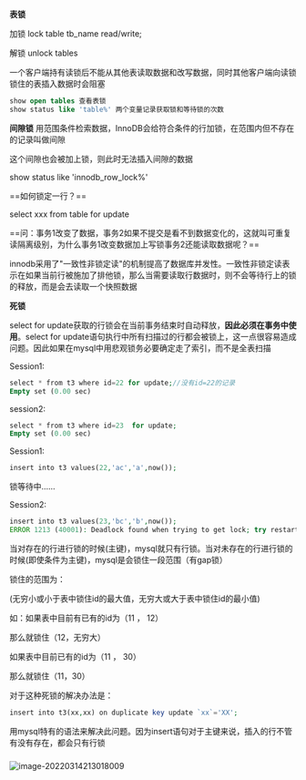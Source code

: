**表锁**

加锁 lock table tb_name read/write;

解锁 unlock tables

一个客户端持有读锁后不能从其他表读取数据和改写数据，同时其他客户端向读锁锁住的表插入数据时会阻塞

```sql
show open tables 查看表锁
show status like 'table%' 两个变量记录获取锁和等待锁的次数
```

**间隙锁**
用范围条件检索数据，InnoDB会给符合条件的行加锁，在范围内但不存在的记录叫做间隙

这个间隙也会被加上锁，则此时无法插入间隙的数据

show status like 'innodb_row_lock%'

==如何锁定一行？==

select xxx from table for update

==问：事务1改变了数据，事务2如果不提交是看不到数据变化的，这就叫可重复读隔离级别，为什么事务1改变数据加上写锁事务2还能读取数据呢？==

innodb采用了"一致性非锁定读"的机制提高了数据库并发性。一致性非锁定读表示在如果当前行被施加了排他锁，那么当需要读取行数据时，则不会等待行上的锁的释放，而是会去读取一个快照数据

**死锁**

select for update获取的行锁会在当前事务结束时自动释放，**因此必须在事务中使用**。select for update语句执行中所有扫描过的行都会被锁上，这一点很容易造成问题。因此如果在mysql中用悲观锁务必要确定走了索引，而不是全表扫描

Session1:

```php
select * from t3 where id=22 for update;//没有id=22的记录
Empty set (0.00 sec)
```

session2:

```php
select * from t3 where id=23  for update;
Empty set (0.00 sec)
```

Session1:

```php
insert into t3 values(22,'ac','a',now());
```

锁等待中……

Session2:

```php
insert into t3 values(23,'bc','b',now());
ERROR 1213 (40001): Deadlock found when trying to get lock; try restarting transaction
```

当对存在的行进行锁的时候(主键)，mysql就只有行锁。当对未存在的行进行锁的时候(即使条件为主键)，mysql是会锁住一段范围（有gap锁）

锁住的范围为：

(无穷小或小于表中锁住id的最大值，无穷大或大于表中锁住id的最小值)

如：如果表中目前有已有的id为（11 ， 12）

那么就锁住（12，无穷大）

如果表中目前已有的id为（11 ， 30）

那么就锁住（11，30）

对于这种死锁的解决办法是：

```php
insert into t3(xx,xx) on duplicate key update `xx`='XX';
```

用mysql特有的语法来解决此问题。因为insert语句对于主键来说，插入的行不管有没有存在，都会只有行锁	

### 

![image-20220314213018009](E:\学习笔记\typora\img\image-20220314213018009.png)
